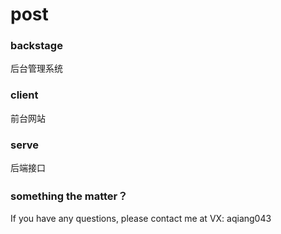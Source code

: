 # post

### backstage
后台管理系统

### client
前台网站

### serve
后端接口

### something the matter？
If you have any questions, please contact me at VX: aqiang043
